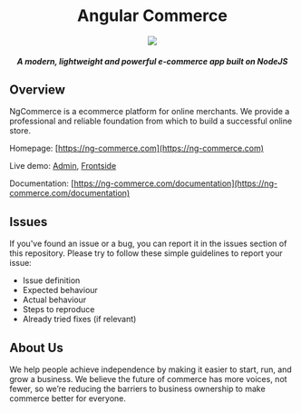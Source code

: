 <div align="center">
  
# Angular Commerce

![](https://ng-commerce.com/images/logo.png)

##### A modern, lightweight and powerful e-commerce app built on NodeJS
</div>

## Overview
NgCommerce is a ecommerce platform for online merchants. We provide a professional and reliable foundation from which to build a successful online store.

Homepage: [https://ng-commerce.com](https://ng-commerce.com)

Live demo: [Admin](https://ng-commerce.com/demo/admin/),  [Frontside](https://demo.ng-commerce.com/home)

Documentation: [https://ng-commerce.com/documentation](https://ng-commerce.com/documentation)

## Issues

If you've found an issue or a bug, you can report it in the issues section of this repository. Please try to follow these simple guidelines to report your issue:

* Issue definition
* Expected behaviour
* Actual behaviour
* Steps to reproduce
* Already tried fixes (if relevant)

## About Us

We help people achieve independence by making it easier to start, run, and grow a business. We believe the future of commerce has more voices, not fewer, so we’re reducing the barriers to business ownership to make commerce better for everyone.
